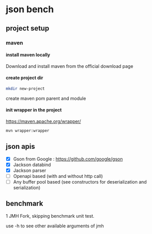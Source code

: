 # json bench

## project setup

### maven

#### install maven locally
Download and install maven from the official download page

#### create project dir
```bash
mkdir new-project
```

create maven pom parent and module

#### init wrapper in the project
https://maven.apache.org/wrapper/
```bash
mvn wrapper:wrapper
```

## json apis
- [x] Gson from Google : https://github.com/google/gson
- [x] Jackson databind
- [x] Jackson parser
- [ ] Openapi based (with and without http call)
- [ ] Any buffer pool based (see constructors for deserialization and serialization)

## benchmark

1 JMH Fork, skipping benchmark unit test.

use -h to see other available arguments of jmh